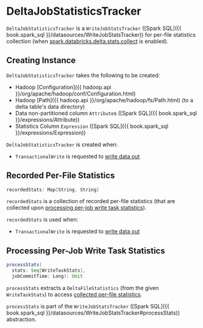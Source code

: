 # DeltaJobStatisticsTracker

`DeltaJobStatisticsTracker` is a `WriteJobStatsTracker` ([Spark SQL]({{ book.spark_sql }}/datasources/WriteJobStatsTracker)) for per-file statistics collection (when [spark.databricks.delta.stats.collect](configuration-properties/DeltaSQLConf.md#DELTA_COLLECT_STATS) is enabled).

## Creating Instance

`DeltaJobStatisticsTracker` takes the following to be created:

* <span id="hadoopConf"> Hadoop [Configuration]({{ hadoop.api }}/org/apache/hadoop/conf/Configuration.html)
* <span id="path"> Hadoop [Path]({{ hadoop.api }}/org/apache/hadoop/fs/Path.html) (to a delta table's data directory)
* <span id="dataCols"> Data non-partitioned column `Attribute`s ([Spark SQL]({{ book.spark_sql }}/expressions/Attribute))
* <span id="statsColExpr"> Statistics Column `Expression` ([Spark SQL]({{ book.spark_sql }}/expressions/Expression))

`DeltaJobStatisticsTracker` is created when:

* `TransactionalWrite` is requested to [write data out](TransactionalWrite.md#writeFiles)

## <span id="recordedStats"> Recorded Per-File Statistics

```scala
recordedStats: Map[String, String]
```

`recordedStats` is a collection of recorded per-file statistics (that are collected upon [processing per-job write task statistics](#processStats)).

`recordedStats` is used when:

* `TransactionalWrite` is requested to [write data out](TransactionalWrite.md#writeFiles)

## <span id="processStats"> Processing Per-Job Write Task Statistics

```scala
processStats(
  stats: Seq[WriteTaskStats],
  jobCommitTime: Long): Unit
```

`processStats` extracts a `DeltaFileStatistics` (from the given `WriteTaskStats`) to access [collected per-file statistics](#recordedStats).

`processStats` is part of the `WriteJobStatsTracker` ([Spark SQL]({{ book.spark_sql }}/datasources/WriteJobStatsTracker#processStats)) abstraction.

